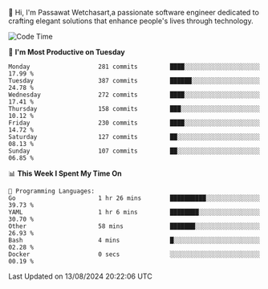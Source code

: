 
👋 Hi, I'm Passawat Wetchasart,a passionate software engineer dedicated to crafting elegant solutions that enhance people's lives through technology.


<!--START_SECTION:waka-->
![Code Time](http://img.shields.io/badge/Code%20Time-1%2C732%20hrs%205%20mins-blue)

📅 **I'm Most Productive on Tuesday** 

```text
Monday                   281 commits         ████░░░░░░░░░░░░░░░░░░░░░   17.99 % 
Tuesday                  387 commits         ██████░░░░░░░░░░░░░░░░░░░   24.78 % 
Wednesday                272 commits         ████░░░░░░░░░░░░░░░░░░░░░   17.41 % 
Thursday                 158 commits         ███░░░░░░░░░░░░░░░░░░░░░░   10.12 % 
Friday                   230 commits         ████░░░░░░░░░░░░░░░░░░░░░   14.72 % 
Saturday                 127 commits         ██░░░░░░░░░░░░░░░░░░░░░░░   08.13 % 
Sunday                   107 commits         ██░░░░░░░░░░░░░░░░░░░░░░░   06.85 % 
```


📊 **This Week I Spent My Time On** 

```text
💬 Programming Languages: 
Go                       1 hr 26 mins        ██████████░░░░░░░░░░░░░░░   39.73 % 
YAML                     1 hr 6 mins         ████████░░░░░░░░░░░░░░░░░   30.70 % 
Other                    58 mins             ███████░░░░░░░░░░░░░░░░░░   26.93 % 
Bash                     4 mins              █░░░░░░░░░░░░░░░░░░░░░░░░   02.28 % 
Docker                   0 secs              ░░░░░░░░░░░░░░░░░░░░░░░░░   00.19 % 
```


 Last Updated on 13/08/2024 20:22:06 UTC
<!--END_SECTION:waka-->

<!--
**markpassawat/markpassawat** is a ✨ _special_ ✨ repository because its `README.md` (this file) appears on your GitHub profile.

Here are some ideas to get you started:

- 🔭 I’m currently working on ...
- 🌱 I’m currently learning ...
- 👯 I’m looking to collaborate on ...
- 🤔 I’m looking for help with ...
- 💬 Ask me about ...
- 📫 How to reach me: ...
- 😄 Pronouns: He/Him
- ⚡ Fun fact: ...
-->
